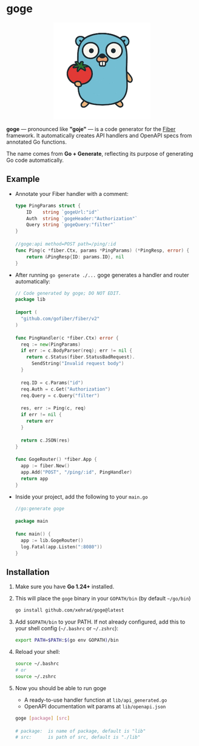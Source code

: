 # goge

<p align="center">
  <img src="assets/goge_logo.png" alt="Goge Logo" width="256"/>
</p>

**goge** — pronounced like **"goje"** — is a code generator for the [Fiber](https://github.com/gofiber/fiber) framework. 
It automatically creates API handlers and OpenAPI specs from annotated Go functions.

The name comes from **Go + Generate**, reflecting its purpose of generating Go code automatically.

## Example

- Annotate your Fiber handler with a comment:

  ```go
  type PingParams struct {
      ID    string `gogeUrl:"id"`
      Auth  string `gogeHeader:"Authorization"`
      Query string `gogeQuery:"filter"`
  }

  //goge:api method=POST path=/ping/:id
  func Ping(c *fiber.Ctx, params *PingParams) (*PingResp, error) {
      return &PingResp{ID: params.ID}, nil
  }
  ```


- After running `go generate ./...` goge generates a handler and router automatically:

  ```go
  // Code generated by goge; DO NOT EDIT.
  package lib

  import (
    "github.com/gofiber/fiber/v2"
  )

  func PingHandler(c *fiber.Ctx) error {
    req := new(PingParams)
    if err := c.BodyParser(req); err != nil {
      return c.Status(fiber.StatusBadRequest).
        SendString("Invalid request body")
    }

    req.ID = c.Params("id")
    req.Auth = c.Get("Authorization")
    req.Query = c.Query("filter")

    res, err := Ping(c, req)
    if err != nil {
      return err
    }

    return c.JSON(res)
  }

  func GogeRouter() *fiber.App {
    app := fiber.New()
    app.Add("POST", "/ping/:id", PingHandler)
    return app
  }

  ```


- Inside your project, add the following to your `main.go`

    ```go
    //go:generate goge

    package main

    func main() {
      app := lib.GogeRouter()
      log.Fatal(app.Listen(":8080"))
    }
    ```

## Installation

1. Make sure you have **Go 1.24+** installed.

1. This will place the `goge` binary in your `GOPATH/bin` (by default `~/go/bin`)

    ```bash
    go install github.com/xehrad/goge@latest
    ````



1. Add `$GOPATH/bin` to your PATH. If not already configured, add this to your shell config (`~/.bashrc` or `~/.zshrc`):

    ```bash
    export PATH=$PATH:$(go env GOPATH)/bin
    ```

1. Reload your shell:

    ```bash
    source ~/.bashrc
    # or
    source ~/.zshrc
    ```
1. Now you should be able to run goge
    * A ready-to-use handler function at `lib/api_generated.go`
    * OpenAPI documentation wit params at `lib/openapi.json`

    ```bash
    goge [package] [src]

    # package:  is name of package, default is "lib"
    # src:      is path of src, default is "./lib"
    ```

